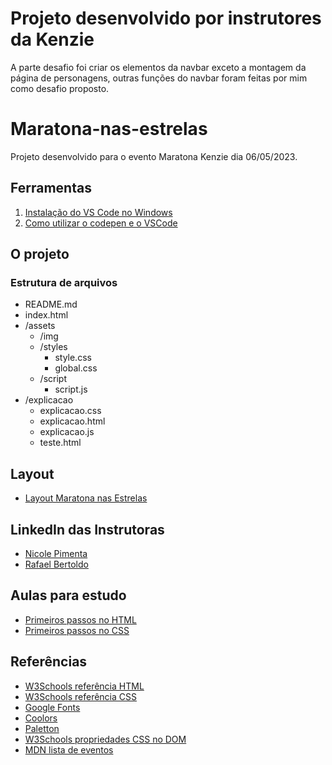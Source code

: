 # Projeto desenvolvido por instrutores da Kenzie
A parte desafio foi criar os elementos da navbar exceto a montagem da página de personagens, outras funções do navbar foram feitas por mim como desafio proposto.




# Maratona-nas-estrelas

Projeto desenvolvido para o evento Maratona Kenzie dia 06/05/2023.

## Ferramentas

1. [Instalação do VS Code no Windows](https://kenzie.com.br/blog/instalacao-vs-code-windows/)
2. [Como utilizar o codepen e o VSCode](https://kenzie-academy-brasil.github.io/ferramentas/)

## O projeto

### Estrutura de arquivos

- README.md
- index.html
- /assets
  - /img
  - /styles
    - style.css
    - global.css
  - /script
    - script.js
- /explicacao
  - explicacao.css
  - explicacao.html
  - explicacao.js
  - teste.html

## Layout

- [Layout Maratona nas Estrelas](https://www.figma.com/file/8czyicdQ7j0kCJXc3G06lj/Evento-Star-Wars?type=design&node-id=34-92&t=nKQPR7dFp7o6m6b2-0)

## LinkedIn das Instrutoras

- [Nicole Pimenta](https://www.linkedin.com/in/nicole-pimenta/)
- [Rafael Bertoldo](https://www.linkedin.com/in/rafaeljbertoldo/)

## Aulas para estudo

- [Primeiros passos no HTML](https://www.youtube.com/watch?v=KoqDxb7ziA4)
- [Primeiros passos no CSS](https://youtu.be/XautVe2dPcg)

## Referências

- [W3Schools referência HTML](https://www.w3schools.com/tags/default.asp)
- [W3Schools referência CSS](https://www.w3schools.com/cssref/default.asp)
- [Google Fonts](https://fonts.google.com/)
- [Coolors](https://coolors.co/palettes/trending)
- [Paletton](https://paletton.com/)
- [W3Schools propriedades CSS no DOM](https://www.w3schools.com/jsref/dom_obj_style.asp)
- [MDN lista de eventos](https://developer.mozilla.org/en-US/docs/Web/Events)
